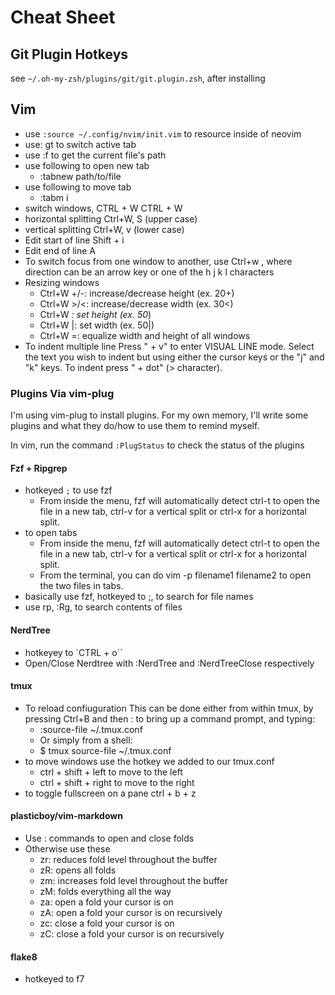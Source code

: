 # Cheat Sheet

## Git Plugin Hotkeys

see `~/.oh-my-zsh/plugins/git/git.plugin.zsh`, after installing

## Vim

- use `:source ~/.config/nvim/init.vim` to resource inside of neovim
- use: gt to switch active tab
- use :f to get the current file's path
- use following to open new tab
  - :tabnew path/to/file
- use following to move tab
  - :tabm i
- switch windows, CTRL + W CTRL + W
- horizontal splitting Ctrl+W, S (upper case)
- vertical splitting Ctrl+W, v (lower case)
- Edit start of line Shift + i
- Edit end of line A
- To switch focus from one window to another, use Ctrl+w <direction> , where direction can be an arrow key or one of the h j k l characters
- Resizing windows
  - Ctrl+W +/-: increase/decrease height (ex. 20<C-w>+)
  - Ctrl+W >/<: increase/decrease width (ex. 30<C-w><)
  - Ctrl+W _: set height (ex. 50<C-w>_)
  - Ctrl+W |: set width (ex. 50<C-w>|)
  - Ctrl+W =: equalize width and height of all windows
- To indent multiple line Press "<SHIFT> + v" to enter VISUAL LINE mode. Select the text you wish to indent but using either the cursor keys or the "j" and "k" keys. To indent press "<SHIFT> + dot" (> character).

### Plugins Via vim-plug

I'm using vim-plug to install plugins. For my own memory, I'll write some plugins and what they do/how to use them to remind myself.

In vim, run the command `:PlugStatus` to check the status of the plugins

#### Fzf + Ripgrep

- hotkeyed `;` to use fzf
  - From inside the menu, fzf will automatically detect ctrl-t to open the file in a new tab, ctrl-v for a vertical split or ctrl-x for a horizontal split.
- to open tabs
  - From inside the menu, fzf will automatically detect ctrl-t to open the file in a new tab, ctrl-v for a vertical split or ctrl-x for a horizontal split.
  - From the terminal, you can do vim -p filename1 filename2 to open the two files in tabs.
- basically use fzf, hotkeyed to ;, to search for file names
- use rp, :Rg, to search contents of files

#### NerdTree

- hotkeyey to `CTRL + o``
- Open/Close Nerdtree with :NerdTree and :NerdTreeClose respectively

#### tmux

- To reload confiuguration This can be done either from within tmux, by pressing Ctrl+B and then : to bring up a command prompt, and typing:
  - :source-file ~/.tmux.conf
  - Or simply from a shell:
  - $ tmux source-file ~/.tmux.conf
- to move windows use the hotkey we added to our tmux.conf
  - ctrl + shift + left to move to the left
  - ctrl + shift + right to move to the right
- to toggle fullscreen on a pane ctrl + b + z

#### plasticboy/vim-markdown

- Use : commands to open and close folds
- Otherwise use these
  - zr: reduces fold level throughout the buffer
  - zR: opens all folds
  - zm: increases fold level throughout the buffer
  - zM: folds everything all the way
  - za: open a fold your cursor is on
  - zA: open a fold your cursor is on recursively
  - zc: close a fold your cursor is on
  - zC: close a fold your cursor is on recursively

#### flake8

- hotkeyed to f7
